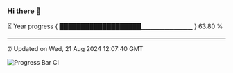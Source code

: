 ### Hi there 👋

⏳ Year progress { ███████████████████▁▁▁▁▁▁▁▁▁▁▁ } 63.80 %

---

⏰ Updated on Wed, 21 Aug 2024 12:07:40 GMT

![Progress Bar CI](https://github.com/liununu/liununu/workflows/Progress%20Bar%20CI/badge.svg)
